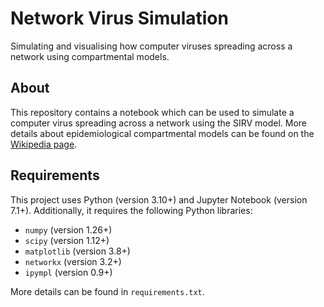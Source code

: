 # Network Virus Simulation

Simulating and visualising how computer viruses spreading across a network
using compartmental models.

## About

This repository contains a notebook which can be used to simulate a computer
virus spreading across a network using the SIRV model. More details about
epidemiological compartmental models can be found on the [Wikipedia
page](https://en.wikipedia.org/wiki/Compartmental_models_in_epidemiology).

## Requirements

This project uses Python (version 3.10+) and Jupyter Notebook (version 7.1+).
Additionally, it requires the following Python libraries:

- `numpy` (version 1.26+)
- `scipy` (version 1.12+)
- `matplotlib` (version 3.8+)
- `networkx` (version 3.2+)
- `ipympl` (version 0.9+)

More details can be found in `requirements.txt`.
